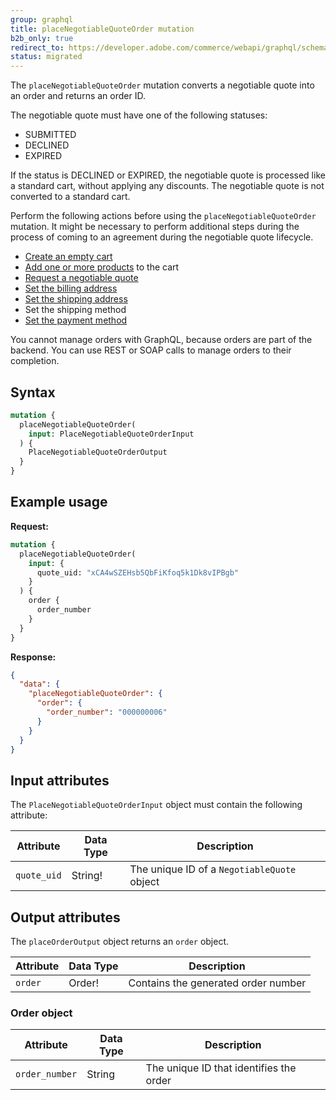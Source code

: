 ```yaml
---
group: graphql
title: placeNegotiableQuoteOrder mutation
b2b_only: true
redirect_to: https://developer.adobe.com/commerce/webapi/graphql/schema/b2b/negotiable-quote/mutations/place-order/
status: migrated
---
```


The `placeNegotiableQuoteOrder` mutation converts a negotiable quote into an order and returns an order ID.

The negotiable quote must have one of the following statuses:

-  SUBMITTED
-  DECLINED
-  EXPIRED

If the status is DECLINED or EXPIRED, the negotiable quote is processed like a standard cart, without applying any discounts. The negotiable quote is not converted to a standard cart.

Perform the following actions before using the `placeNegotiableQuoteOrder` mutation. It might be necessary to perform additional steps during the process of coming to an agreement during the negotiable quote lifecycle.

-  [Create an empty cart]({{page.baseurl}}/graphql/mutations/create-empty-cart.html)
-  [Add one or more products]({{page.baseurl}}/graphql/mutations/add-products-to-cart.html) to the cart
-  [Request a negotiable quote]({{page.baseurl}}/graphql/mutations/request-negotiable-quote.html)
-  [Set the billing address]({{page.baseurl}}/graphql/mutations/set-negotiable-quote-billing-address.html)
-  [Set the shipping address]({{page.baseurl}}/graphql/mutations/set-negotiable-quote-shipping-address.html)
-  Set the shipping method
-  [Set the payment method]({{page.baseurl}}/graphql/mutations/set-negotiable-quote-payment-method.html)

You cannot manage orders with GraphQL, because orders are part of the backend. You can use REST or SOAP calls to manage orders to their completion.

## Syntax

```graphql
mutation {
  placeNegotiableQuoteOrder(
    input: PlaceNegotiableQuoteOrderInput
  ) {
    PlaceNegotiableQuoteOrderOutput
  }
}
```

## Example usage

**Request:**

```graphql
mutation {
  placeNegotiableQuoteOrder(
    input: {
      quote_uid: "xCA4wSZEHsb5QbFiKfoq5k1Dk8vIPBgb"
    }
  ) {
    order {
      order_number
    }
  }
}
```

**Response:**

```json
{
  "data": {
    "placeNegotiableQuoteOrder": {
      "order": {
        "order_number": "000000006"
      }
    }
  }
}
```

## Input attributes

The `PlaceNegotiableQuoteOrderInput` object must contain the following attribute:

Attribute |  Data Type | Description
--- | --- | ---
`quote_uid` | String! | The unique ID of a `NegotiableQuote` object

## Output attributes

The `placeOrderOutput` object returns an `order` object.

Attribute |  Data Type | Description
--- | --- | ---
`order` | Order! | Contains the generated order number

### Order object

Attribute |  Data Type | Description
--- | --- | ---
`order_number` | String | The unique ID that identifies the order
